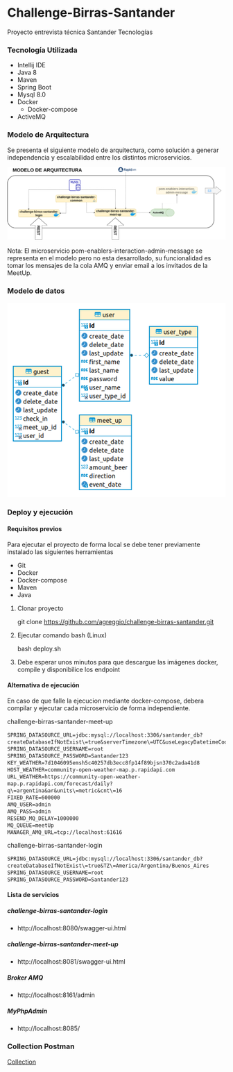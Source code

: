 # Challenge-Birras-Santander

Proyecto entrevista técnica Santander Tecnologías

### Tecnología Utilizada
- Intellij IDE
- Java 8
- Maven
- Spring Boot
- Mysql 8.0
- Docker
  - Docker-compose
- ActiveMQ

### Modelo de Arquitectura

Se presenta el siguiente modelo de arquitectura, como solución a generar independencia y escalabilidad entre los distintos microservicios.

![arquitectura](https://github.com/agreggio/challenge-birras-santander/blob/develop/uml/challengeMeetUps.png)

Nota: El microservicio pom-enablers-interaction-admin-message se representa en el modelo pero no esta desarrollado, su funcionalidad es tomar los mensajes de la cola AMQ y enviar email a los invitados de la MeetUp.
### Modelo de datos

![modelo](https://github.com/agreggio/challenge-birras-santander/blob/develop/uml/model.png)

### Deploy y ejecución

#### Requisitos previos
Para ejecutar el proyecto de forma local se debe tener previamente instalado las siguientes herramientas
- Git
- Docker
- Docker-compose
- Maven
- Java

1. Clonar proyecto 
   
   git clone https://github.com/agreggio/challenge-birras-santander.git

2. Ejecutar comando bash (Linux)
   
   bash deploy.sh

3. Debe esperar unos minutos para que descargue las imágenes docker, compile y disponibilice los endpoint

#### Alternativa de ejecución

En caso de que falle la ejecucion mediante docker-compose, debera compilar y ejecutar cada microservicio de forma independiente.


challenge-birras-santander-meet-up
```code
SPRING_DATASOURCE_URL=jdbc:mysql://localhost:3306/santander_db?createDatabaseIfNotExist\=true&serverTimezone\=UTC&useLegacyDatetimeCode\=false
SPRING_DATASOURCE_USERNAME=root
SPRING_DATASOURCE_PASSWORD=Santander123
KEY_WEATHER=7d1046095emsh5c40257db3ecc8fp14f89bjsn370c2ada41d8
HOST_WEATHER=community-open-weather-map.p.rapidapi.com
URL_WEATHER=https://community-open-weather-map.p.rapidapi.com/forecast/daily?q\=argentina&ar&units\=metric&cnt\=16
FIXED_RATE=600000
AMQ_USER=admin
AMQ_PASS=admin
RESEND_MQ_DELAY=1000000
MQ_QUEUE=meetUp
MANAGER_AMQ_URL=tcp://localhost:61616
```

challenge-birras-santander-login
```code
SPRING_DATASOURCE_URL=jdbc:mysql://localhost:3306/santander_db?createDatabaseIfNotExist\=true&TZ\=America/Argentina/Buenos_Aires
SPRING_DATASOURCE_USERNAME=root
SPRING_DATASOURCE_PASSWORD=Santander123
```

#### Lista de servicios

##### challenge-birras-santander-login
- http://localhost:8080/swagger-ui.html

##### challenge-birras-santander-meet-up
- http://localhost:8081/swagger-ui.html

##### Broker AMQ
- http://localhost:8161/admin

##### MyPhpAdmin
- http://localhost:8085/

### Collection Postman

[Collection](https://github.com/agreggio/challenge-birras-santander/blob/develop/postman/challenge.birras.santander.postman_collection.json)

